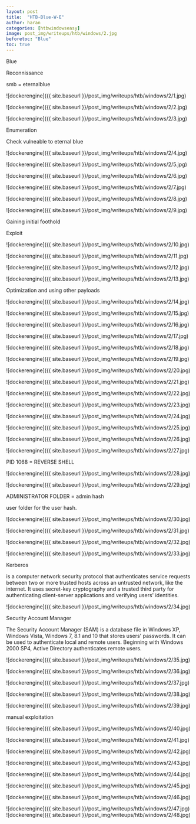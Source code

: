 ```yaml
---
layout: post
title:  "HTB-Blue-W-E"
author: haran
categories: [htbwindowseasy]
image: post_img/writeups/htb/windows/2.jpg
beforetoc: "Blue"
toc: true
---
```

Blue

Reconnissance

smb = eternalblue


![dockerengine]({{ site.baseurl }}/post_img/writeups/htb/windows/2/1.jpg)

![dockerengine]({{ site.baseurl }}/post_img/writeups/htb/windows/2/2.jpg)

![dockerengine]({{ site.baseurl }}/post_img/writeups/htb/windows/2/3.jpg)

Enumeration


Check vulneable to eternal blue

![dockerengine]({{ site.baseurl }}/post_img/writeups/htb/windows/2/4.jpg)

![dockerengine]({{ site.baseurl }}/post_img/writeups/htb/windows/2/5.jpg)


![dockerengine]({{ site.baseurl }}/post_img/writeups/htb/windows/2/6.jpg)

![dockerengine]({{ site.baseurl }}/post_img/writeups/htb/windows/2/7.jpg)


![dockerengine]({{ site.baseurl }}/post_img/writeups/htb/windows/2/8.jpg)

![dockerengine]({{ site.baseurl }}/post_img/writeups/htb/windows/2/9.jpg)

Gaining initial foothold

Exploit

![dockerengine]({{ site.baseurl }}/post_img/writeups/htb/windows/2/10.jpg)

![dockerengine]({{ site.baseurl }}/post_img/writeups/htb/windows/2/11.jpg)

![dockerengine]({{ site.baseurl }}/post_img/writeups/htb/windows/2/12.jpg)

![dockerengine]({{ site.baseurl }}/post_img/writeups/htb/windows/2/13.jpg)

Optimization and using other payloads

![dockerengine]({{ site.baseurl }}/post_img/writeups/htb/windows/2/14.jpg)

![dockerengine]({{ site.baseurl }}/post_img/writeups/htb/windows/2/15.jpg)


![dockerengine]({{ site.baseurl }}/post_img/writeups/htb/windows/2/16.jpg)


![dockerengine]({{ site.baseurl }}/post_img/writeups/htb/windows/2/17.jpg)

![dockerengine]({{ site.baseurl }}/post_img/writeups/htb/windows/2/18.jpg)

![dockerengine]({{ site.baseurl }}/post_img/writeups/htb/windows/2/19.jpg)

![dockerengine]({{ site.baseurl }}/post_img/writeups/htb/windows/2/20.jpg)

![dockerengine]({{ site.baseurl }}/post_img/writeups/htb/windows/2/21.jpg)

![dockerengine]({{ site.baseurl }}/post_img/writeups/htb/windows/2/22.jpg)

![dockerengine]({{ site.baseurl }}/post_img/writeups/htb/windows/2/23.jpg)

![dockerengine]({{ site.baseurl }}/post_img/writeups/htb/windows/2/24.jpg)

![dockerengine]({{ site.baseurl }}/post_img/writeups/htb/windows/2/25.jpg)

![dockerengine]({{ site.baseurl }}/post_img/writeups/htb/windows/2/26.jpg)

![dockerengine]({{ site.baseurl }}/post_img/writeups/htb/windows/2/27.jpg)

PID 1068 = REVERSE SHELL

![dockerengine]({{ site.baseurl }}/post_img/writeups/htb/windows/2/28.jpg)

![dockerengine]({{ site.baseurl }}/post_img/writeups/htb/windows/2/29.jpg)

ADMINISTRATOR FOLDER = admin hash

user folder for the user hash.

![dockerengine]({{ site.baseurl }}/post_img/writeups/htb/windows/2/30.jpg)

![dockerengine]({{ site.baseurl }}/post_img/writeups/htb/windows/2/31.jpg)

![dockerengine]({{ site.baseurl }}/post_img/writeups/htb/windows/2/32.jpg)

![dockerengine]({{ site.baseurl }}/post_img/writeups/htb/windows/2/33.jpg)

 Kerberos 
 
 is a computer network security protocol that authenticates service requests between two or more trusted hosts across an untrusted network, like the internet. It uses secret-key cryptography and a trusted third party for authenticating client-server applications and verifying users' identities.
 
 
![dockerengine]({{ site.baseurl }}/post_img/writeups/htb/windows/2/34.jpg)
 
 Security Account Manager

 The Security Account Manager (SAM) is a database file in Windows XP, Windows Vista, Windows 7, 8.1 and 10 that stores users' passwords. It can be used to authenticate local and remote users. Beginning with Windows 2000 SP4, Active Directory authenticates remote users.
 
![dockerengine]({{ site.baseurl }}/post_img/writeups/htb/windows/2/35.jpg)
 
![dockerengine]({{ site.baseurl }}/post_img/writeups/htb/windows/2/36.jpg)
 
 
![dockerengine]({{ site.baseurl }}/post_img/writeups/htb/windows/2/37.jpg)
 
![dockerengine]({{ site.baseurl }}/post_img/writeups/htb/windows/2/38.jpg)
 
![dockerengine]({{ site.baseurl }}/post_img/writeups/htb/windows/2/39.jpg)
 
 manual exploitation
 
![dockerengine]({{ site.baseurl }}/post_img/writeups/htb/windows/2/40.jpg)
 
![dockerengine]({{ site.baseurl }}/post_img/writeups/htb/windows/2/41.jpg)
 
![dockerengine]({{ site.baseurl }}/post_img/writeups/htb/windows/2/42.jpg)
 
![dockerengine]({{ site.baseurl }}/post_img/writeups/htb/windows/2/43.jpg)
 
![dockerengine]({{ site.baseurl }}/post_img/writeups/htb/windows/2/44.jpg)
 
![dockerengine]({{ site.baseurl }}/post_img/writeups/htb/windows/2/45.jpg)
 
![dockerengine]({{ site.baseurl }}/post_img/writeups/htb/windows/2/46.jpg)
 
![dockerengine]({{ site.baseurl }}/post_img/writeups/htb/windows/2/47.jpg)
![dockerengine]({{ site.baseurl }}/post_img/writeups/htb/windows/2/48.jpg)
 
 
 

